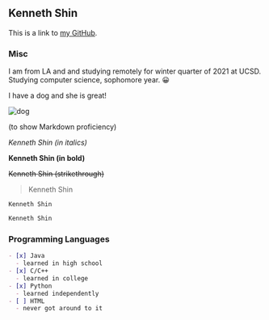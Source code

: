 ## Kenneth Shin

This is a link to [my GitHub](https://github.com/kbshin01).

### Misc

I am from LA and and studying remotely for winter quarter of 2021 at UCSD. Studying computer science, sophomore year. :grinning:

I have a dog and she is great!

![dog](https://user-images.githubusercontent.com/60720965/103718763-6a20b700-4f7c-11eb-8fd7-6d707341f114.PNG)

(to show Markdown proficiency)

*Kenneth Shin (in italics)*

**Kenneth Shin (in bold)**

~~Kenneth Shin (strikethrough)~~

> Kenneth Shin

`Kenneth Shin`

```markdown
Kenneth Shin
```

### Programming Languages

```markdown
- [x] Java
  - learned in high school
- [x] C/C++
  - learned in college
- [x] Python
  - learned independently
- [ ] HTML
  - never got around to it
```
